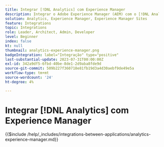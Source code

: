 ```yaml
---
title: Integrar [!DNL Analytics] com Experience Manager
description: Integrar o Adobe Experience Manager (AEM) com o [!DNL Analytics] para rastrear e analisar o comportamento do usuário no seu site.
solution: Analytics, Experience Manager, Experience Manager Sites
feature: Integrations
topic: Integrations
role: Leader, Architect, Admin, Developer
level: Beginner
index: false
kt: null
thumbnail: analytics-experience-manager.png
badgeIntegration: label="Integração" type="positive"
last-substantial-update: 2023-07-31T00:00:00Z
exl-id: 342a9df5-6fbd-40be-8de1-2d9aba8fde9d
source-git-commit: 509b227f360718e81fb19d3a4d30aebf9de49e5a
workflow-type: tm+mt
source-wordcount: '24'
ht-degree: 4%

---
```


# Integrar [!DNL Analytics] com Experience Manager

{{$include /help/_includes/integrations-between-applications/analytics-experience-manager.md}}
